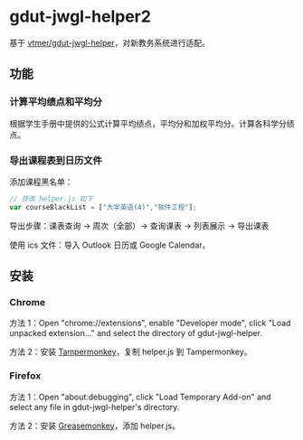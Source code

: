 # gdut-jwgl-helper2

基于 [vtmer/gdut-jwgl-helper](https://github.com/vtmer/gdut-jwgl-helper)，对新教务系统进行适配。

## 功能

### 计算平均绩点和平均分

根据学生手册中提供的公式计算平均绩点，平均分和加权平均分。计算各科学分绩点。

### 导出课程表到日历文件

添加课程黑名单：

``` javascript
// 修改 helper.js 如下
var courseBlackList = ["大学英语(4)","软件工程"];
```

导出步骤：课表查询 -> 周次（全部）-> 查询课表 -> 列表展示 -> 导出课表

使用 ics 文件：导入 Outlook 日历或 Google Calendar。

## 安装

### Chrome

方法 1：Open "chrome://extensions", enable "Developer mode",
click "Load unpacked extension..." and select the directory of gdut-jwgl-helper.

方法 2：安装 [Tampermonkey](https://chrome.google.com/webstore/detail/tampermonkey/dhdgffkkebhmkfjojejmpbldmpobfkfo)，复制 helper.js 到 Tampermonkey。

### Firefox

方法 1：Open "about:debugging", click "Load Temporary Add-on" and select any file in
gdut-jwgl-helper's directory.

方法 2：安装 [Greasemonkey](https://addons.mozilla.org/en-US/firefox/addon/greasemonkey/)，添加 helper.js。
